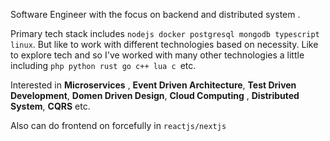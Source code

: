 <!--
## Hi there 👋
**jewel109/jewel109** is a ✨ _special_ ✨ repository because its `README.md` (this file) appears on your GitHub profile.

Here are some ideas to get you started:

- 🔭 I’m currently working on ...
- 🌱 I’m currently learning ...
- 👯 I’m looking to collaborate on ...
- 🤔 I’m looking for help with ...
- 💬 Ask me about ...
- 📫 How to reach me: ...
- 😄 Pronouns: ...
- ⚡ Fun fact: ...
-->
Software Engineer with the focus on backend and distributed system .

Primary tech stack includes `nodejs docker postgresql mongodb typescript linux`. But like to work with different technologies based on necessity.
Like to explore tech and so I've worked with many other technologies a little including `php python rust go c++ lua c `etc.

Interested in **Microservices** , **Event Driven Architecture**, **Test Driven Development**, **Domen Driven Design**, **Cloud Computing** , **Distributed System**, **CQRS** etc.

Also can do frontend on forcefully in `reactjs/nextjs`
